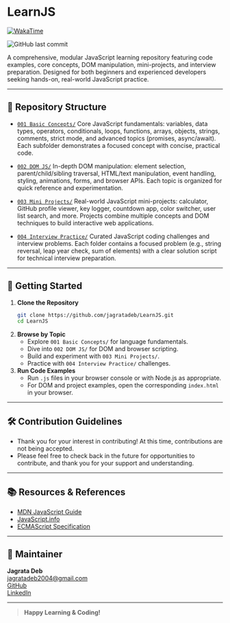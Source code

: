 <!-- Project: LearnJS -->

# LearnJS

[![WakaTime](https://wakatime.com/badge/user/bb00c0fe-44b9-40c6-b043-77019e433b47/project/2ddfbee0-90e1-46cc-875b-8608558707cd.svg)](https://wakatime.com/)

![GitHub last commit](https://img.shields.io/github/last-commit/jagratadeb/LearnJS?style=for-the-badge)



A comprehensive, modular JavaScript learning repository featuring code examples, core concepts, DOM manipulation, mini-projects, and interview preparation. Designed for both beginners and experienced developers seeking hands-on, real-world JavaScript practice.

---

## 📁 Repository Structure

- [`001 Basic Concepts/`](https://github.com/jagratadeb/LearnJS/tree/main/001%20Basic%20Concepts)
  Core JavaScript fundamentals: variables, data types, operators, conditionals, loops, functions, arrays, objects, strings, comments, strict mode, and advanced topics (promises, async/await). Each subfolder demonstrates a focused concept with concise, practical code.

- [`002 DOM JS/`](https://github.com/jagratadeb/LearnJS/tree/main/002%20DOM%20JS)
  In-depth DOM manipulation: element selection, parent/child/sibling traversal, HTML/text manipulation, event handling, styling, animations, forms, and browser APIs. Each topic is organized for quick reference and experimentation.

- [`003 Mini Projects/`](https://github.com/jagratadeb/LearnJS/tree/main/003%20Mini%20Projects)
  Real-world JavaScript mini-projects: calculator, GitHub profile viewer, key logger, countdown app, color switcher, user list search, and more. Projects combine multiple concepts and DOM techniques to build interactive web applications.

- [`004 Interview Practice/`](https://github.com/jagratadeb/LearnJS/tree/main/004%20Interview%20Practice)
  Curated JavaScript coding challenges and interview problems. Each folder contains a focused problem (e.g., string reversal, leap year check, sum of elements) with a clear solution script for technical interview preparation.

---

## 🚀 Getting Started

1. **Clone the Repository**
   ```sh
   git clone https://github.com/jagratadeb/LearnJS.git
   cd LearnJS
   ```
2. **Browse by Topic**
   - Explore `001 Basic Concepts/` for language fundamentals.
   - Dive into `002 DOM JS/` for DOM and browser scripting.
   - Build and experiment with `003 Mini Projects/`.
   - Practice with `004 Interview Practice/` challenges.
3. **Run Code Examples**
   - Run `.js` files in your browser console or with Node.js as appropriate.
   - For DOM and project examples, open the corresponding `index.html` in your browser.

---

## 🛠️ Contribution Guidelines

- Thank you for your interest in contributing! At this time, contributions are not being accepted.
- Please feel free to check back in the future for opportunities to contribute, and thank you for your support and understanding.

---

## 📚 Resources & References

- [MDN JavaScript Guide](https://developer.mozilla.org/en-US/docs/Web/JavaScript/Guide)
- [JavaScript.info](https://javascript.info/)
- [ECMAScript Specification](https://tc39.es/ecma262/)

---

## 👤 Maintainer

**Jagrata Deb**  
[jagratadeb2004@gmail.com](mailto:jagratadeb2004@gmail.com)  
[GitHub](https://github.com/jagratadeb)  
[LinkedIn](https://www.linkedin.com/in/jagratadeb/)

---

> **Happy Learning & Coding!**

